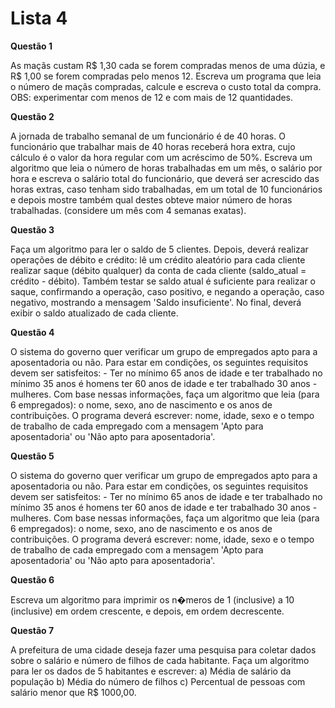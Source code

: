 # Lista 4

**Questão 1**

 As maçãs custam R$ 1,30 cada se forem compradas menos de uma dúzia, e R$ 1,00 se forem compradas pelo menos 12. Escreva um programa que leia o número de maçãs compradas, calcule e escreva o custo total da compra. OBS: experimentar com menos de 12 e com mais de 12 quantidades.

**Questão 2**

 A jornada de trabalho semanal de um funcionário é de 40 horas. O funcionário que trabalhar mais de 40 horas receberá hora extra, cujo cálculo é o valor da hora regular com um acréscimo de 50%. Escreva um algoritmo que leia o número de horas trabalhadas em um mês, o salário por hora e escreva o salário total do funcionário, que deverá ser acrescido das horas extras, caso tenham sido trabalhadas, em um total de 10 funcionários e depois mostre também qual destes obteve maior número de horas trabalhadas. (considere um mês com 4 semanas exatas).

**Questão 3**

 Faça um algoritmo para ler o saldo de 5 clientes. Depois, deverá realizar operações de débito e crédito: lê um crédito aleatório para cada cliente realizar saque (débito qualquer) da conta de cada cliente (saldo_atual = crédito - débito). Também testar se saldo atual é suficiente para realizar o saque, confirmando a operação, caso positivo, e negando a operação, caso negativo, mostrando a mensagem 'Saldo insuficiente'. No final, deverá exibir o saldo atualizado de cada cliente.

**Questão 4**

 O sistema do governo quer verificar um grupo de empregados apto para a aposentadoria ou não. Para estar em condições, os seguintes requisitos devem ser satisfeitos: - Ter no mínimo 65 anos de idade e ter trabalhado no mínimo 35 anos é homens ter 60 anos de idade e ter trabalhado 30 anos - mulheres. Com base nessas informações, faça um algoritmo que leia (para 6 empregados): o nome, sexo, ano de nascimento e os anos de contribuições. O programa deverá escrever: nome, idade, sexo e o tempo de trabalho de cada empregado com a mensagem 'Apto para aposentadoria' ou 'Não apto para aposentadoria'.

**Questão 5**

 O sistema do governo quer verificar um grupo de empregados apto para a aposentadoria ou não. Para estar em condições, os seguintes requisitos devem ser satisfeitos: - Ter no mínimo 65 anos de idade e ter trabalhado no mínimo 35 anos é homens ter 60 anos de idade e ter trabalhado 30 anos - mulheres. Com base nessas informações, faça um algoritmo que leia (para 6 empregados): o nome, sexo, ano de nascimento e os anos de contribuições. O programa deverá escrever: nome, idade, sexo e o tempo de trabalho de cada empregado com a mensagem 'Apto para aposentadoria' ou 'Não apto para aposentadoria'.

**Questão 6**

 Escreva um algoritmo para imprimir os n�meros de 1 (inclusive) a 10 (inclusive) em ordem crescente, e depois, em ordem decrescente.

**Questão 7**

 A prefeitura de uma cidade deseja fazer uma pesquisa para coletar dados sobre o salário e número de filhos de cada habitante. Faça um algoritmo para ler os dados de 5 habitantes e escrever:
 a) Média de salário da população
 b) Média do número de filhos
 c) Percentual de pessoas com salário menor que R$ 1000,00.